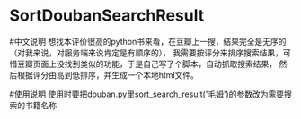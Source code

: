 SortDoubanSearchResult
======================
#中文说明
想找本评价很高的python书来看，在豆瓣上一搜，结果完全是无序的（对我来说，对服务端来说肯定是有顺序的），
我需要按评分来排序搜索结果，可惜豆瓣页面上没找到类似的功能，于是自己写了个脚本，自动抓取搜索结果，
然后根据评分由高到低排序，并生成一个本地html文件。

#使用说明
使用时要把douban.py里sort_search_result('毛姆')的参数改为需要搜索的书籍名称
